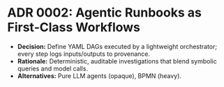 # ADR 0002: Agentic Runbooks as First‑Class Workflows
- **Decision:** Define YAML DAGs executed by a lightweight orchestrator; every step logs inputs/outputs to provenance.
- **Rationale:** Deterministic, auditable investigations that blend symbolic queries and model calls.
- **Alternatives:** Pure LLM agents (opaque), BPMN (heavy).